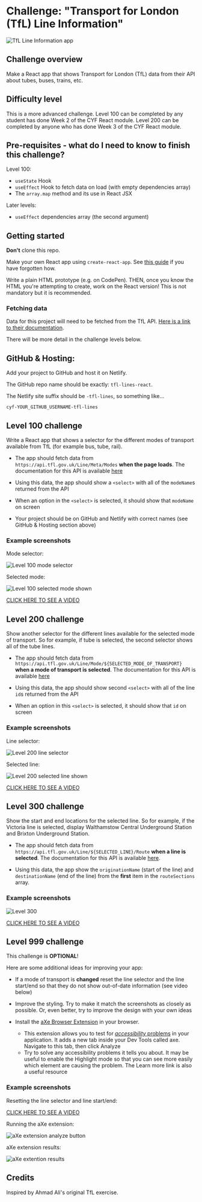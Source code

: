 # Challenge: "Transport for London (TfL) Line Information"

![TfL Line Information app](example-screenshots/level-300-screenshot.png)

## Challenge overview

Make a React app that shows Transport for London (TfL) data from their API about tubes, buses, trains, etc.

## Difficulty level

This is a more advanced challenge. Level 100 can be completed by any student has done Week 2 of the CYF React module. Level 200 can be completed by anyone who has done Week 3 of the CYF React module.

## Pre-requisites - what do I need to know to finish this challenge?

Level 100:

- `useState` Hook
- `useEffect` Hook to fetch data on load (with empty dependencies array)
- The `array.map` method and its use in React JSX

Later levels:

- `useEffect` dependencies array (the second argument)

## Getting started

**Don't** clone this repo.

Make your own React app using `create-react-app`.  See [this guide](https://docs.codeyourfuture.io/students/guides/creating-a-react-app) if you have forgotten how.

Write a plain HTML prototype (e.g. on CodePen). THEN, once you know the HTML you're attempting to create, work on the React version! This is not mandatory but it is recommended.

### Fetching data

Data for this project will need to be fetched from the TfL API. [Here is a link to their documentation](https://api.tfl.gov.uk/swagger/ui/index.html).

There will be more detail in the challenge levels below.

## GitHub & Hosting:

Add your project to GitHub and host it on Netlify.

The GitHub repo name should be exactly: `tfl-lines-react`.

The Netlify site suffix should be `-tfl-lines`, so something like...

```
cyf-YOUR_GITHUB_USERNAME-tfl-lines
```

## Level 100 challenge

Write a React app that shows a selector for the different modes of transport available from TfL (for example bus, tube, rail).

- The app should fetch data from `https://api.tfl.gov.uk/Line/Meta/Modes` **when the page loads**. The documentation for this API is available [here](https://api.tfl.gov.uk/swagger/ui/index.html?url=/swagger/docs/v1#!/Line/Line_MetaModes)

- Using this data, the app should show a `<select>` with all of the `modeName`s returned from the API

- When an option in the `<select>` is selected, it should show that `modeName` on screen

- Your project should be on GitHub and Netlify with correct names (see GitHub & Hosting section above)

### Example screenshots

Mode selector:

![Level 100 mode selector](example-screenshots/level-100-screenshot-1.png)

Selected mode:

![Level 100 selected mode shown](example-screenshots/level-100-screenshot-2.png)

[CLICK HERE TO SEE A VIDEO](example-screenshots/level-100-video.gif)

## Level 200 challenge

Show another selector for the different lines available for the selected mode of transport. So for example, if tube is selected, the second selector shows all of the tube lines.

- The app should fetch data from `https://api.tfl.gov.uk/Line/Mode/${SELECTED_MODE_OF_TRANSPORT}` **when a mode of transport is selected**. The documentation for this API is available [here](https://api.tfl.gov.uk/swagger/ui/index.html?url=/swagger/docs/v1#!/Line/Line_GetByMode)

- Using this data, the app should show second `<select>` with all of the line `id`s returned from the API

- When an option in this `<select>` is selected, it should show that `id` on screen

### Example screenshots

Line selector:

![Level 200 line selector](example-screenshots/level-200-screenshot-1.png)

Selected line:

![Level 200 selected line shown](example-screenshots/level-200-screenshot-2.png)

[CLICK HERE TO SEE A VIDEO](example-screenshots/level-200-video.gif)

## Level 300 challenge

Show the start and end locations for the selected line. So for example, if the Victoria line is selected, display Walthamstow Central Underground Station and Brixton Underground Station.

- The app should fetch data from `https://api.tfl.gov.uk/Line/${SELECTED_LINE}/Route` **when a line is selected**. The documentation for this API is available [here](https://api.tfl.gov.uk/swagger/ui/index.html?url=/swagger/docs/v1#!/Line/Line_LineRoutesByIds).

- Using this data, the app show the `originationName` (start of the line) and `destinationName` (end of the line) from the **first** item in the `routeSections` array.

### Example screenshots

![Level 300](example-screenshots/level-300-screenshot.png)

[CLICK HERE TO SEE A VIDEO](example-screenshots/level-300-video.gif)

## Level 999 challenge

This challenge is **OPTIONAL**!

Here are some additional ideas for improving your app:

- If a mode of transport is **changed** reset the line selector and the line start/end so that they do not show out-of-date information (see video below)

- Improve the styling. Try to make it match the screenshots as closely as possible. Or, even better, try to improve the design with your own ideas

- Install the [aXe Browser Extension](https://www.deque.com/axe/axe-for-web/) in your browser.
  - This extension allows you to test for [*accessibility* problems](https://developer.mozilla.org/en-US/docs/Learn/Accessibility/What_is_accessibility) in your application. It adds a new tab inside your Dev Tools called axe. Navigate to this tab, then click Analyze
  - Try to solve any accessibility problems it tells you about. It may be useful to enable the Highlight mode so that you can see more easily which element are causing the problem. The Learn more link is also a useful resource

### Example screenshots

Resetting the line selector and line start/end:

[CLICK HERE TO SEE A VIDEO](example-screenshots/level-999-video.gif)

Running the aXe extension:

![aXe extension analyze button](example-screenshots/level-999-screenshot-1.png)

aXe extension results:

![aXe extention results](example-screenshots/level-999-screenshot-2.png)

## Credits

Inspired by Ahmad Ali's original TfL exercise.
